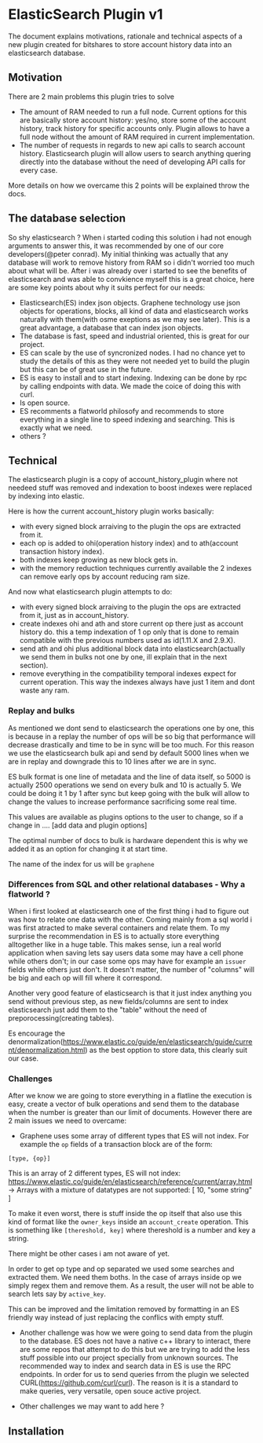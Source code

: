 # ElasticSearch Plugin v1

The document explains motivations, rationale and technical aspects of a new plugin created for bitshares to store account history data into an elasticsearch database.

## Motivation

There are 2 main problems this plugin tries to solve

- The amount of RAM needed to run a full node. Current options for this are basically store account history: yes/no, store some of the account history, track history for specific accounts only. Plugin allows to have a full node without the amount of RAM required in current implementation.
- The number of requests in regards to new api calls to search account history. Elasticsearch plugin will allow users to search anything quering directly into the database without the need of developing API calls for every case.

More details on how we overcame this 2 points will be explained throw the docs.

## The database selection

So shy elasticsearch ? When i started coding this solution i had not enough arguments to answer this, it was recommended by one of our core developers(@peter conrad). My initial thinking was actually that any database will work to remove history from RAM so i didn't worried too much about what will be. 
After i was already over i started to see the benefits of elasticsearch and was able to convkience myself this is a great choice, here are some key points about why it suits perfect for our needs:

- Elasticsearch(ES) index json objects. Graphene technology use json objects for operations, blocks, all kind of data and elasticsearch works naturally with them(with osme exeptions as we may see later). This is a great advantage, a database that can index json objects.
- The database is fast, speed and industrial oriented, this is great for our project.
- ES can scale by the use of syncronized nodes. I had no chance yet to study the details of this as they were not needed yet to build the plugin but this can be of great use in the future.
- ES is easy to install and to start indexing. Indexing can be done by rpc by calling endpoints with data. We made the coice of doing this with curl.
- Is open source.
- ES recomments a flatworld philosofy and recommends to store everything in a single line to speed indexing and searching. This is exactly what we need.
- others ?

## Technical

The elasticsearch plugin is a copy of account_history_plugin where not needeed stuff was removed and indexation to boost indexes were replaced by indexing into elastic.

Here is how the current account_history plugin works basically:
- with every signed block arraiving to the plugin the ops are extracted from it.
- each op is added to ohi(operation history index) and to ath(account transaction history index).
- both indexes keep growing as new block gets in.
- with the memory reduction techniques currently available the 2 indexes can remove early ops by account reducing ram size.

And now what elasticsearch plugin attempts to do:

- with every signed block arraiving to the plugin the ops are extracted from it, just as in account_history.
- create indexes ohi and ath and store current op there just as account history do. this a temp indexation of 1 op only that is done to remain compatible with the previous numbers used as id(1.11.X and 2.9.X).
- send ath and ohi plus additional block data into elasticsearch(actually we send them in bulks not one by one, ill explain that in the next section).
- remove everything in the compatibility temporal indexes expect for current operation. This way the indexes always have just 1 item and dont waste any ram.

### Replay and bulks

As mentioned we dont send to elasticsearch the operations one by one, this is because in a replay the number of ops will be so big that performance will decrease drastically and time to be in sync will be too much.
For this reason we use the elasticsearch bulk api and send by default 5000 lines when we are in replay and downgrade this to 10 lines after we are in sync.

ES bulk format is one line of metadata and the line of data itself, so 5000 is actually 2500 operations we send on every bulk and 10 is actually 5. We could be doing it 1 by 1 after sync but keep going with the bulk will allow to change the values to increase performance sacrificing some real time.

This values are available as plugins options to the user to change, so if a change in ....
[add data and plugin options]

The optimal number of docs to bulk is hardware dependent this is why we added it as an option for changing it at start time.

The name of the index for us will be `graphene`

### Differences from SQL and other relational databases - Why a flatworld ?

When i first looked at elasticsearch one of the first thing i had to figure out was how to relate one data with the other. Coming mainly from a sql world i was first atracted to make several containers and relate them. To my surprise the recommendation in ES is to actually store everything alltogether like in a huge table. 
This makes sense, iun a real world application when saving lets say users data some may have a cell phone while others don't; in our case some ops may have for example an  `issuer` fields while others just don't. It doesn't matter, the number of "columns" will be big and each op will fill where it correspond.

Another very good feature of elasticsearch is that it just index anything you send without previous step, as new fields/columns are sent to index elasticsearch just add them to the "table" without the need of preporocessing(creating tables).

Es encourage the denormalization(https://www.elastic.co/guide/en/elasticsearch/guide/current/denormalization.html) as the best opption to store data, this clearly suit our case.

### Challenges

After we know we are going to store everything in a flatline the execution is easy, create a vector of bulk operations and send them to the database when the number is greater than our limit of documents. However there are 2 main issues we need to overcame:

- Graphene uses some array of different types that ES will not index. For example the `op` fields of a transaction block are of the form:

`[type, {op}]`

This is an array of 2 different types, ES will not index: https://www.elastic.co/guide/en/elasticsearch/reference/current/array.html -> Arrays with a mixture of datatypes are not supported: [ 10, "some string" ]

To make it even worst, there is stuff inside the op itself that also use this kind of format like the `owner_keys` inside an `account_create` operation. This is something like `[thereshold, key]` where thereshold is a number and key a string.

There might be other cases i am not aware of yet.

In order to get op type and op separated we used some searches and extracted them. We need them boths. In the case of arrays inside op we simply regex them and remove them. As a result, the user will not be able to search lets say by `active_key`.

This can be improved and the limitation removed by formatting in an ES friendly way instead of just replacing the conflics with empty stuff.

- Another challenge was how we were going to send data from the plugin to the database. ES does not have a native c++ library to interact, there are some repos that attempt to do this but we are trying to add the less stuff possible into our project specially from unknown sources. The recommended way to index and search data in ES is use the RPC endpoints. In order for us to send queries frrom the plugin we selected CURL(https://github.com/curl/curl). The reason is it is a standard to make queries, very versatile, open souce active project.

- Other challenges we may want to add here ?

## Installation
